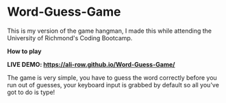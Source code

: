 # Word-Guess-Game
This is my version of the game hangman, I made this while attending the University of Richmond's Coding Bootcamp.

**How to play**

**LIVE DEMO: https://ali-row.github.io/Word-Guess-Game/**

The game is very simple, you have to guess the word correctly before you run out of guesses, your keyboard input is grabbed by default so all you've got to do is type!
  
  
  
